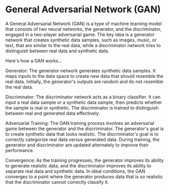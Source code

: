 # General Adversarial Network (GAN)

A General Adversarial Network (GAN) is a type of machine learning model that consists of two neural networks, the generator, and the discriminator, engaged in a two-player adversarial game. The key idea is a generator network that creates synthetic data samples, such as images, music, or text, that are similar to the real data, while a discriminator network tries to distinguish between real data and synthetic data.

Here's how a GAN works…

Generator: The generator network generates synthetic data samples. It maps inputs to the data space to create new data that should resemble the real data. Initially, the generator's outputs are random and do not resemble the real data.

Discriminator: The discriminator network acts as a binary classifier. It can input a real data sample or a synthetic data sample, then predicts whether the sample is real or synthetic. The discriminator is trained to distinguish between real and generated data effectively.

Adversarial Training: The GAN training process involves an adversarial game between the generator and the discriminator. The generator's goal is to create synthetic data that looks realistic. The discriminator's goal is to correctly categorize real data versus generated data.
During training, the generator and discriminator are updated alternately to improve their performance. 

Convergence: As the training progresses, the generator improves its ability to generate realistic data, and the discriminator improves its ability to separate real data and synthetic data. In ideal conditions, the GAN converges to a point where the generator produces data that is so realistic that the discriminator cannot correctly classify it.
